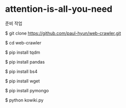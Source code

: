 # attention-is-all-you-need

준비 작업

$ git clone https://github.com/paul-hyun/web-crawler.git 

$ cd web-crawler

$ pip install tqdm

$ pip install pandas

$ pip install bs4

$ pip install wget

$ pip install pymongo

$ python kowiki.py


